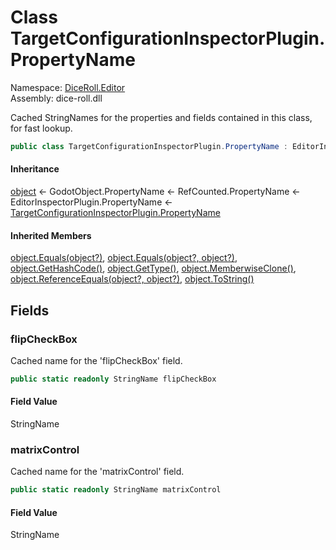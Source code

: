 # <a id="DiceRoll_Editor_TargetConfigurationInspectorPlugin_PropertyName"></a> Class TargetConfigurationInspectorPlugin.PropertyName

Namespace: [DiceRoll.Editor](DiceRoll.Editor.md)  
Assembly: dice\-roll.dll  

Cached StringNames for the properties and fields contained in this class, for fast lookup.

```csharp
public class TargetConfigurationInspectorPlugin.PropertyName : EditorInspectorPlugin.PropertyName
```

#### Inheritance

[object](https://learn.microsoft.com/dotnet/api/system.object) ← 
GodotObject.PropertyName ← 
RefCounted.PropertyName ← 
EditorInspectorPlugin.PropertyName ← 
[TargetConfigurationInspectorPlugin.PropertyName](DiceRoll.Editor.TargetConfigurationInspectorPlugin.PropertyName.md)

#### Inherited Members

[object.Equals\(object?\)](https://learn.microsoft.com/dotnet/api/system.object.equals\#system\-object\-equals\(system\-object\)), 
[object.Equals\(object?, object?\)](https://learn.microsoft.com/dotnet/api/system.object.equals\#system\-object\-equals\(system\-object\-system\-object\)), 
[object.GetHashCode\(\)](https://learn.microsoft.com/dotnet/api/system.object.gethashcode), 
[object.GetType\(\)](https://learn.microsoft.com/dotnet/api/system.object.gettype), 
[object.MemberwiseClone\(\)](https://learn.microsoft.com/dotnet/api/system.object.memberwiseclone), 
[object.ReferenceEquals\(object?, object?\)](https://learn.microsoft.com/dotnet/api/system.object.referenceequals), 
[object.ToString\(\)](https://learn.microsoft.com/dotnet/api/system.object.tostring)

## Fields

### <a id="DiceRoll_Editor_TargetConfigurationInspectorPlugin_PropertyName_flipCheckBox"></a> flipCheckBox

Cached name for the 'flipCheckBox' field.

```csharp
public static readonly StringName flipCheckBox
```

#### Field Value

 StringName

### <a id="DiceRoll_Editor_TargetConfigurationInspectorPlugin_PropertyName_matrixControl"></a> matrixControl

Cached name for the 'matrixControl' field.

```csharp
public static readonly StringName matrixControl
```

#### Field Value

 StringName

